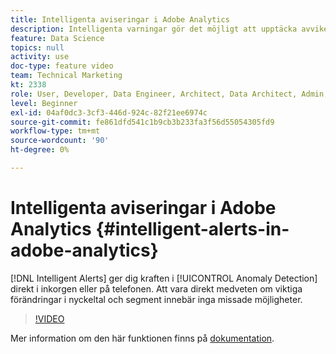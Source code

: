 ```yaml
---
title: Intelligenta aviseringar i Adobe Analytics
description: Intelligenta varningar gör det möjligt att upptäcka avvikelsen direkt i inkorgen eller i telefonen. Att vara direkt medveten om viktiga förändringar i nyckeltal och segment innebär inga missade möjligheter.
feature: Data Science
topics: null
activity: use
doc-type: feature video
team: Technical Marketing
kt: 2338
role: User, Developer, Data Engineer, Architect, Data Architect, Admin, Leader
level: Beginner
exl-id: 04af0dc3-3cf3-446d-924c-82f21ee6974c
source-git-commit: fe861dfd541c1b9cb3b233fa3f56d55054305fd9
workflow-type: tm+mt
source-wordcount: '90'
ht-degree: 0%

---
```


# Intelligenta aviseringar i Adobe Analytics {#intelligent-alerts-in-adobe-analytics}

[!DNL Intelligent Alerts] ger dig kraften i [!UICONTROL Anomaly Detection] direkt i inkorgen eller på telefonen. Att vara direkt medveten om viktiga förändringar i nyckeltal och segment innebär inga missade möjligheter.

>[!VIDEO](https://video.tv.adobe.com/v/25446/?quality=12)

Mer information om den här funktionen finns på [dokumentation](https://experienceleague.adobe.com/docs/analytics/analyze/analysis-workspace/virtual-analyst/intelligent-alerts/intellligent-alerts.html?lang=en).
